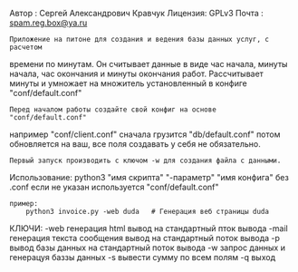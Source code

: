 Автор   : Сергей Александрович Кравчук
Лицензия: GPLv3
Почта   : spam.reg.box@ya.ru

    Приложение на питоне для создания и ведения базы данных услуг, с расчетом 
времени по минутам. Он считывает данные в виде час начала, минуты начала, час 
окончания и минуты окончания работ. Рассчитывает минуты и умножает на 
множитель установленный в конфиге "conf/default.conf"

    Перед началом работы создайте свой конфиг на основе "conf/default.conf" 
например "conf/client.conf" сначала грузится "db/default.conf" потом обновляется 
на ваш, все поля создавать у себя не обязательно.

    Первый запуск производить с ключом -w для создания файла с данными.

Использование:
    python3 "имя скрипта" "-параметр" "имя конфига" без .conf если не указан 
    используется "conf/default.conf"
    
    пример: 
        python3 invoice.py -web duda   # Генерация веб страницы duda

КЛЮЧИ:
    -web  генерация html вывод на стандартный пток вывода
    -mail генерация текста сообщения вывод на стандартный поток вывода 
    -p    вывод базы данных на стандартный поток вывода 
    -w    запрос данных и генерацуя баззы данных 
    -s    вывести сумму по всем полям
    -q    выход
